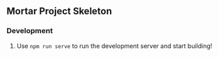 ## Mortar Project Skeleton

### Development
1. Use `npm run serve` to run the development server and start building!
